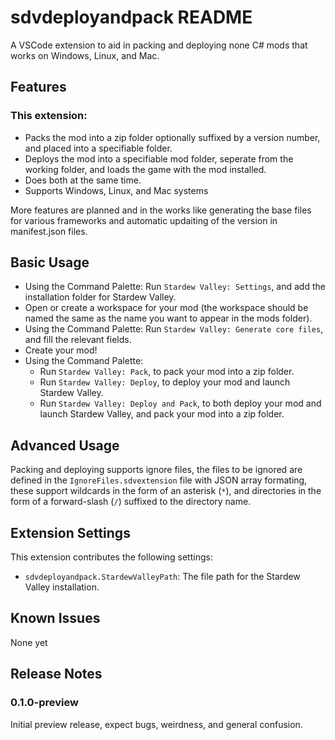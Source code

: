 # sdvdeployandpack README

A VSCode extension to aid in packing and deploying none C# mods that works on Windows, Linux, and Mac.


## Features

### This extension:
- Packs the mod into a zip folder optionally suffixed by a version number, and placed into a specifiable folder.
- Deploys the mod into a specifiable mod folder, seperate from the working folder, and loads the game with the mod installed.
- Does both at the same time.
- Supports Windows, Linux, and Mac systems

More features are planned and in the works like generating the base files for various frameworks and automatic updaiting of the version in manifest.json files.


## Basic Usage

- Using the Command Palette: Run `Stardew Valley: Settings`, and add the installation folder for Stardew Valley.
- Open or create a workspace for your mod (the workspace should be named the same as the name you want to appear in the mods folder).
- Using the Command Palette: Run `Stardew Valley: Generate core files`, and fill the relevant fields.
- Create your mod!
- Using the Command Palette: 
    - Run `Stardew Valley: Pack`, to pack your mod into a zip folder.
    - Run `Stardew Valley: Deploy`, to deploy your mod and launch Stardew Valley.
    - Run `Stardew Valley: Deploy and Pack`, to both deploy your mod and launch Stardew Valley, and pack your mod into a zip folder.


## Advanced Usage

Packing and deploying supports ignore files, the files to be ignored are defined in the `IgnoreFiles.sdvextension` file with JSON array formating, these support wildcards in the form of an asterisk (`*`), and directories in the form of a forward-slash (`/`) suffixed to the directory name.


## Extension Settings

This extension contributes the following settings:

* `sdvdeployandpack.StardewValleyPath`: The file path for the Stardew Valley installation.


## Known Issues

None yet


## Release Notes

### 0.1.0-preview

Initial preview release, expect bugs, weirdness, and general confusion.





